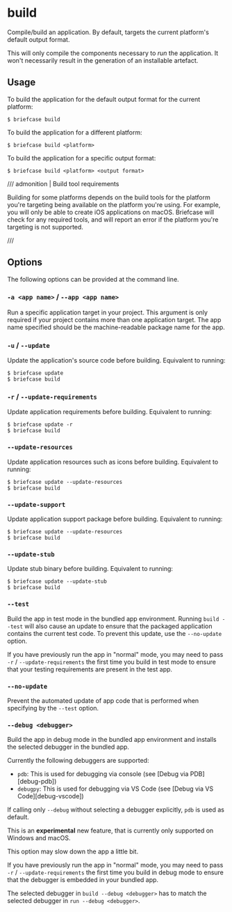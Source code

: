 # build

Compile/build an application. By default, targets the current platform's default output format.

This will only compile the components necessary to *run* the application. It won't necessarily result in the generation of an installable artefact.

## Usage

To build the application for the default output format for the current platform:

```console
$ briefcase build
```

To build the application for a different platform:

```console
$ briefcase build <platform>
```

To build the application for a specific output format:

```console
$ briefcase build <platform> <output format>
```

/// admonition | Build tool requirements

Building for some platforms depends on the build tools for the platform you're targeting being available on the platform you're using. For example, you will only be able to create iOS applications on macOS. Briefcase will check for any required tools, and will report an error if the platform you're targeting is not supported.


///

## Options

The following options can be provided at the command line.

### `-a <app name>` / `--app <app name>`

Run a specific application target in your project. This argument is only required if your project contains more than one application target. The app name specified should be the machine-readable package name for the app.

### `-u` / `--update`

Update the application's source code before building. Equivalent to running:

```console
$ briefcase update
$ briefcase build
```

### `-r` / `--update-requirements`

Update application requirements before building. Equivalent to running:

```console
$ briefcase update -r
$ briefcase build
```

### `--update-resources`

Update application resources such as icons before building. Equivalent to running:

```console
$ briefcase update --update-resources
$ briefcase build
```

### `--update-support`

Update application support package before building. Equivalent to running:

```console
$ briefcase update --update-resources
$ briefcase build
```

### `--update-stub`

Update stub binary before building. Equivalent to running:

```console
$ briefcase update --update-stub
$ briefcase build
```

### `--test`

Build the app in test mode in the bundled app environment. Running `build --test` will also cause an update to ensure that the packaged application contains the current test code. To prevent this update, use the `--no-update` option.

If you have previously run the app in "normal" mode, you may need to pass `-r` / `--update-requirements` the first time you build in test mode to ensure that your testing requirements are present in the test app.

### `--no-update`

Prevent the automated update of app code that is performed when specifying by the `--test` option.

### `--debug <debugger>`

Build the app in debug mode in the bundled app environment and installs the selected debugger in the bundled app.

Currently the following debuggers are supported:

- `pdb`: This is used for debugging via console (see [Debug via PDB][debug-pdb])
- `debugpy`: This is used for debugging via VS Code (see [Debug via VS Code][debug-vscode])

If calling only `--debug` without selecting a debugger explicitly, `pdb` is used as default.

This is an **experimental** new feature, that is currently only supported on Windows and macOS.

This option may slow down the app a little bit.

If you have previously run the app in "normal" mode, you may need to pass `-r` / `--update-requirements` the first time you build in debug mode to ensure that the debugger is embedded in your bundled app.

The selected debugger in `build --debug <debugger>` has to match the selected debugger in `run --debug <debugger>`.
